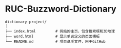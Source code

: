 # RUC-Buzzword-Dictionary

```
dictionary-project/
│
├── index.html         # 网站的主页，包含搜索框和3D地球
├── word.html          # 显示单词定义的页面模板
└── README.md          # 项目说明文件，用于GitHub
```
